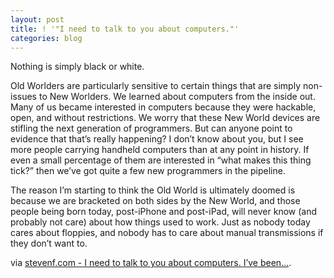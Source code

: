 ```yaml
---
layout: post
title: ! '"I need to talk to you about computers."'
categories: blog
---
```

Nothing is simply black or white.

Old Worlders are particularly sensitive to certain things that are simply non-issues to New Worlders. We learned about computers from the inside out. Many of us became interested in computers because they were hackable, open, and without restrictions. We worry that these New World devices are stifling the next generation of programmers. But can anyone point to evidence that that’s really happening? I don’t know about you, but I see more people carrying handheld computers than at any point in history. If even a small percentage of them are interested in “what makes this thing tick?” then we’ve got quite a few new programmers in the pipeline.

The reason I’m starting to think the Old World is ultimately doomed is because we are bracketed on both sides by the New World, and those people being born today, post-iPhone and post-iPad, will never know (and probably not care) about how things used to work. Just as nobody today cares about floppies, and nobody has to care about manual transmissions if they don’t want to.

via <a href="http://stevenf.tumblr.com/post/359224392/i-need-to-talk-to-you-about-computers-ive-been">stevenf.com - I need to talk to you about computers. I’ve been...</a>.
